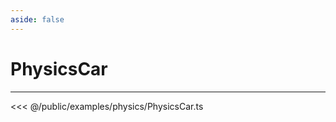 ```yaml
---
aside: false
---
```


# PhysicsCar
---
<Demo src="/examples/physics/PhysicsCar.ts" :code="false" :height="700"></Demo>

<<< @/public/examples/physics/PhysicsCar.ts